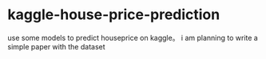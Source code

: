 # kaggle-house-price-prediction
use some models to predict houseprice on kaggle。
i am planning to write a simple paper with the dataset

